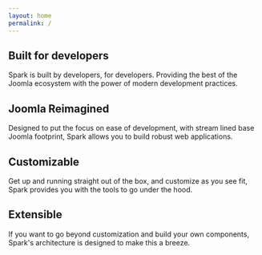 ```yaml
---
layout: home
permalink: /
---
```


<div class="tiles">

<div class="tile">
  <h2 class="post-title">Built for developers</h2>
  <p class="post-excerpt">Spark is built by developers, for developers. Providing the best of the Joomla ecosystem with the power of modern development practices.</p>
</div><!-- /.tile -->

<div class="tile">
  <h2 class="post-title">Joomla Reimagined</h2>
  <p class="post-excerpt">Designed to put the focus on ease of development, with stream lined base Joomla footprint, Spark allows you to build robust web applications.</p>
</div><!-- /.tile -->

<div class="tile">
  <h2 class="post-title">Customizable</h2>
  <p class="post-excerpt">Get up and running straight out of the box, and customize as you see fit, Spark provides you with the tools to go under the hood.</p>
</div><!-- /.tile -->

<div class="tile">
  <h2 class="post-title">Extensible</h2>
  <p class="post-excerpt">If you want to go beyond customization and build your own components, Spark's architecture is designed to make this a breeze.</p>
</div><!-- /.tile -->

</div><!-- /.tiles -->
